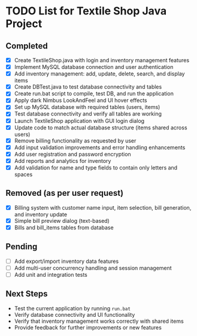 # TODO List for Textile Shop Java Project

## Completed
- [x] Create TextileShop.java with login and inventory management features
- [x] Implement MySQL database connection and user authentication
- [x] Add inventory management: add, update, delete, search, and display items
- [x] Create DBTest.java to test database connectivity and tables
- [x] Create run.bat script to compile, test DB, and run the application
- [x] Apply dark Nimbus LookAndFeel and UI hover effects
- [x] Set up MySQL database with required tables (users, items)
- [x] Test database connectivity and verify all tables are working
- [x] Launch TextileShop application with GUI login dialog
- [x] Update code to match actual database structure (items shared across users)
- [x] Remove billing functionality as requested by user
- [x] Add input validation improvements and error handling enhancements
- [x] Add user registration and password encryption
- [x] Add reports and analytics for inventory
- [x] Add validation for name and type fields to contain only letters and spaces

## Removed (as per user request)
- [x] Billing system with customer name input, item selection, bill generation, and inventory update
- [x] Simple bill preview dialog (text-based)
- [x] Bills and bill_items tables from database

## Pending
- [ ] Add export/import inventory data features
- [ ] Add multi-user concurrency handling and session management
- [ ] Add unit and integration tests

## Next Steps
- Test the current application by running `run.bat`
- Verify database connectivity and UI functionality
- Verify that inventory management works correctly with shared items
- Provide feedback for further improvements or new features
